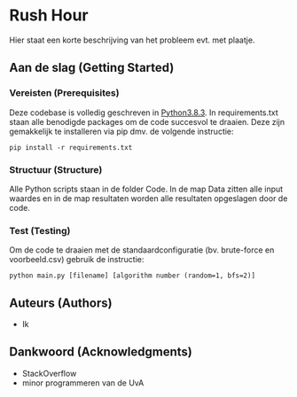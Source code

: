 # Rush Hour

Hier staat een korte beschrijving van het probleem evt. met plaatje.

## Aan de slag (Getting Started)

### Vereisten (Prerequisites)

Deze codebase is volledig geschreven in [Python3.8.3](https://www.python.org/downloads/). In requirements.txt staan alle benodigde packages om de code succesvol te draaien. Deze zijn gemakkelijk te installeren via pip dmv. de volgende instructie:

```
pip install -r requirements.txt
```

### Structuur (Structure)

Alle Python scripts staan in de folder Code. In de map Data zitten alle input waardes en in de map resultaten worden alle resultaten opgeslagen door de code.

### Test (Testing)

Om de code te draaien met de standaardconfiguratie (bv. brute-force en voorbeeld.csv) gebruik de instructie:

```
python main.py [filename] [algorithm number (random=1, bfs=2)]
```

## Auteurs (Authors)

* Ik

## Dankwoord (Acknowledgments)

* StackOverflow
* minor programmeren van de UvA